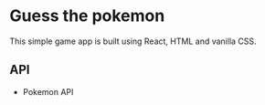 # Guess the pokemon

This simple game app is built using React, HTML and vanilla CSS.

## API

- Pokemon API

